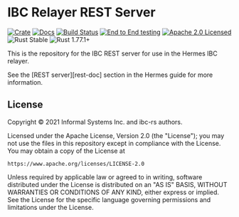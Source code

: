 # IBC Relayer REST Server

[![Crate][crate-image]][crate-link]
[![Docs][docs-image]][docs-link]
[![Build Status][build-image]][build-link]
[![End to End testing][e2e-image]][e2e-link]
[![Apache 2.0 Licensed][license-image]][license-link]
![Rust Stable][rustc-image]
![Rust 1.77.1+][rustc-version]

This is the repository for the IBC REST server for use in the Hermes IBC relayer.

See the [REST server][rest-doc] section in the Hermes guide for more information.

## License

Copyright © 2021 Informal Systems Inc. and ibc-rs authors.

Licensed under the Apache License, Version 2.0 (the "License"); you may not use the files in this repository except in compliance with the License. You may obtain a copy of the License at

    https://www.apache.org/licenses/LICENSE-2.0

Unless required by applicable law or agreed to in writing, software distributed under the License is distributed on an "AS IS" BASIS, WITHOUT WARRANTIES OR CONDITIONS OF ANY KIND, either express or implied. See the License for the specific language governing permissions and limitations under the License.


[//]: # (badges)

[crate-image]: https://img.shields.io/crates/v/ibc-relayer-rest.svg
[crate-link]: https://crates.io/crates/ibc-relayer-rest
[docs-image]: https://docs.rs/ibc-relayer-rest/badge.svg
[docs-link]: https://docs.rs/ibc-relayer-rest/

[build-image]: https://github.com/informalsystems/hermes/workflows/Rust/badge.svg
[build-link]: https://github.com/informalsystems/hermes/actions?query=workflow%3ARust
[e2e-image]: https://github.com/informalsystems/hermes/workflows/End%20to%20End%20testing/badge.svg
[e2e-link]: https://github.com/informalsystems/hermes/actions?query=workflow%3A%22End+to+End+testing%22
[telemetry-doc]: https://hermes.informal.systems/rest-api.html

[license-image]: https://img.shields.io/badge/license-Apache2.0-blue.svg
[license-link]: https://github.com/informalsystems/hermes/blob/master/LICENSE
[rustc-image]: https://img.shields.io/badge/rustc-stable-blue.svg
[rustc-version]: https://img.shields.io/badge/rustc-1.77.1+-blue.svg
